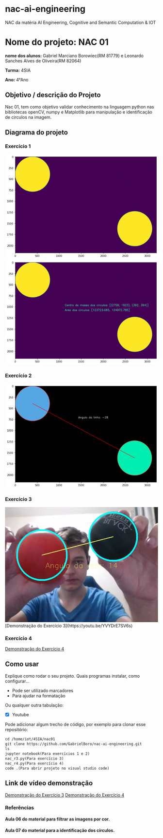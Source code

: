 # nac-ai-engineering
NAC da matéria AI Engineering, Cognitive and Semantic Computation &amp; IOT

# Nome do projeto: NAC 01

**nome dos alunos:** Gabriel Marciano Borowiec(RM 81779) e Leonardo Sanches Alves de Oliveira(RM 82064)

**Turma:** 4SIA

**Ano:** 4°Ano

## Objetivo / descrição do Projeto

Nac 01, tem como objetivo validar conhecimento na linguagem python nas bibliotecas openCV, numpy e Matplotlib para manipulação e identificação de circulos na imagem.

## Diagrama do projeto

### Exercício 1
<img src="/exercicio1.png" width="550">

<img src="/exercicio1-parte2.png" width="550">

### Exercício 2
<img src="/exercicio2.png" width="550">

### Exercício 3
<img src="/exercicio3.png" width="550">
[Demonstração do Exercício 3](https://youtu.be/YVYDrE7SV6s)

### Exercício 4
[Demonstração do Exercício 4](https://youtu.be/PEI2Fo6QJZM)


## Como usar 

Explique como rodar o seu projeto. Quais programas instalar, como configurar... 

* Pode ser utilizado marcadores
* Para ajudar na formatação

Ou qualquer outra tabulação:

- [x] Youtube

Pode adicionar algum trecho de código, por exemplo para clonar esse repositório:

    cd /home/iot/4SIA/nac01
    git clone https://github.com/GabrielBoro/nac-ai-engineering.git
    ls
    jupyter notebook(Para exercícios 1 e 2)
    nac_r3.py(Para exercício 3)
    nac_r4.py(Para exercício 4)
    code .(Para abrir projeto no visual studio code)
    
## Link de vídeo demonstração

[Demonstração do Exercício 3](https://youtu.be/YVYDrE7SV6s)
[Demonstração do Exercício 4](https://youtu.be/PEI2Fo6QJZM)


### Referências 

#### Aula 06 do material para filtrar as imagens por cor.
#### Aula 07 do material para a identificação dos círculos.
